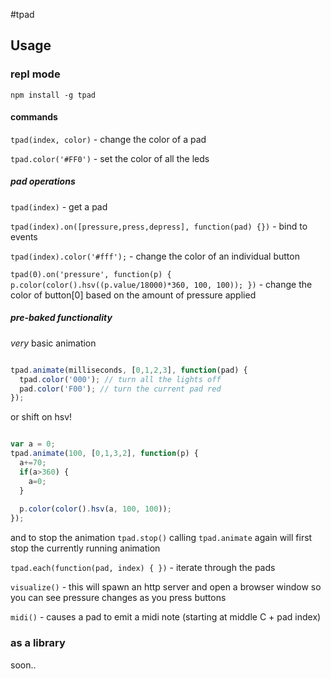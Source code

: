#tpad

## Usage
### repl mode

    npm install -g tpad


#### commands

`tpad(index, color)` - change the color of a pad

`tpad.color('#FF0')` - set the color of all the leds

##### pad operations

`tpad(index)` - get a pad

`tpad(index).on([pressure,press,depress], function(pad) {})` - bind to events

`tpad(index).color('#fff');` - change the color of an individual button

`tpad(0).on('pressure', function(p) { p.color(color().hsv((p.value/18000)*360, 100, 100)); })` - change the color of button[0] based on the amount of pressure applied


##### pre-baked functionality

_very_ basic animation

```javascript

tpad.animate(milliseconds, [0,1,2,3], function(pad) {
  tpad.color('000'); // turn all the lights off
  pad.color('F00'); // turn the current pad red
});
```

or shift on hsv!

```javascript

var a = 0;
tpad.animate(100, [0,1,3,2], function(p) {
  a+=70;
  if(a>360) {
    a=0;    
  }
  
  p.color(color().hsv(a, 100, 100));
});
```

and to stop the animation `tpad.stop()`
calling `tpad.animate` again will first stop the currently running animation

`tpad.each(function(pad, index) { })` - iterate through the pads

`visualize()` - this will spawn an http server and open a browser window so you can see pressure changes as you press buttons

`midi()` - causes a pad to emit a midi note (starting at middle C + pad index)

### as a library

soon..
